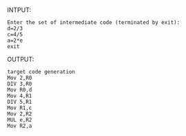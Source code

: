 INTPUT:
```
Enter the set of intermediate code (terminated by exit):
d=2/3
c=4/5
a=2*e
exit
```

OUTPUT:
```
target code generation
Mov 2,R0
DIV 3,R0
Mov R0,d
Mov 4,R1
DIV 5,R1
Mov R1,c
Mov 2,R2
MUL e,R2
Mov R2,a
```
